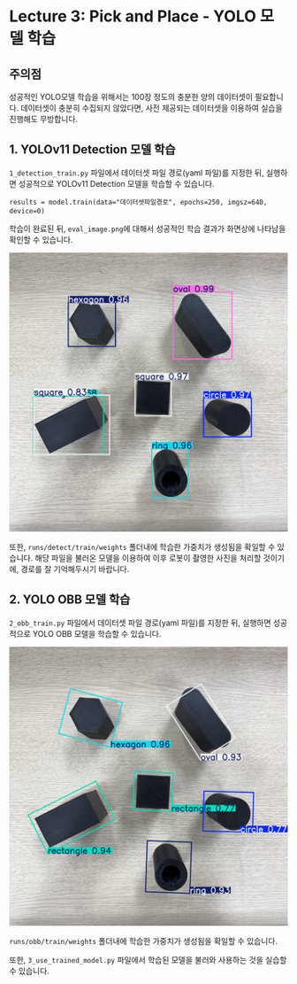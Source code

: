 # Lecture 3: Pick and Place - YOLO 모델 학습

## 주의점

성공적인 YOLO모델 학습을 위해서는 100장 정도의 충분한 양의 데이터셋이 필요합니다. 데이터셋이 충분히 수집되지 않았다면, 사전 제공되는 데이터셋을 이용하여 실습을 진행해도 무방합니다.

## 1. YOLOv11 Detection 모델 학습

`1_detection_train.py` 파일에서 데이터셋 파일 경로(yaml 파일)를 지정한 뒤, 실행하면 성공적으로 YOLOv11 Detection 모델을 학습할 수 있습니다. 

```
results = model.train(data="데이터셋파일경로", epochs=250, imgsz=640, device=0)
```

학습이 완료된 뒤, `eval_image.png`에 대해서 성공적인 학습 결과가 화면상에 나타남을 확인할 수 있습니다.

<img src="image/eval_image_2.jpg" alt="Detection Result">

또한, `runs/detect/train/weights` 폴더내에 학습한 가중치가 생성됨을 확일할 수 있습니다. 해당 파일을 불러온 모델을 이용하여 이후 로봇이 촬영한 사진을 처리할 것이기에, 경로를 잘 기억해두시기 바랍니다.

## 2. YOLO OBB 모델 학습

`2_obb_train.py` 파일에서 데이터셋 파일 경로(yaml 파일)를 지정한 뒤, 실행하면 성공적으로 YOLO OBB 모델을 학습할 수 있습니다.
 
<img src="image/eval_image_2_obb.jpg" alt="Detection Result">

`runs/obb/train/weights` 폴더내에 학습한 가중치가 생성됨을 확일할 수 있습니다.

또한, `3_use_trained_model.py` 파일에서 학습된 모델을 불러와 사용하는 것을 실습할 수 있습니다.